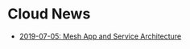 # Cloud News

* [2019-07-05: Mesh App and Service Architecture](https://apifriends.com/api-management/what-is-masa/)

